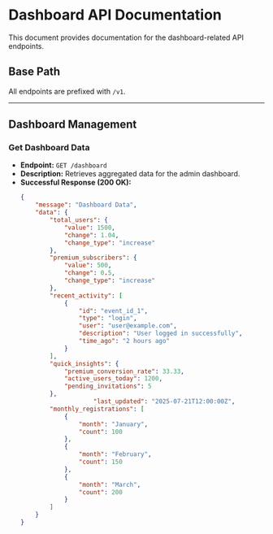 # Dashboard API Documentation

This document provides documentation for the dashboard-related API endpoints.

## Base Path

All endpoints are prefixed with `/v1`.

---

## Dashboard Management

### Get Dashboard Data

- **Endpoint:** `GET /dashboard`
- **Description:** Retrieves aggregated data for the admin dashboard.
- **Successful Response (200 OK):**
    ```json
    {
        "message": "Dashboard Data",
        "data": {
            "total_users": {
                "value": 1500,
                "change": 1.04,
                "change_type": "increase"
            },
            "premium_subscribers": {
                "value": 500,
                "change": 0.5,
                "change_type": "increase"
            },
            "recent_activity": [
                {
                    "id": "event_id_1",
                    "type": "login",
                    "user": "user@example.com",
                    "description": "User logged in successfully",
                    "time_ago": "2 hours ago"
                }
            ],
            "quick_insights": {
                "premium_conversion_rate": 33.33,
                "active_users_today": 1200,
                "pending_invitations": 5
            },
                        "last_updated": "2025-07-21T12:00:00Z",
            "monthly_registrations": [
                {
                    "month": "January",
                    "count": 100
                },
                {
                    "month": "February",
                    "count": 150
                },
                {
                    "month": "March",
                    "count": 200
                }
            ]
        }
    }
    ```
